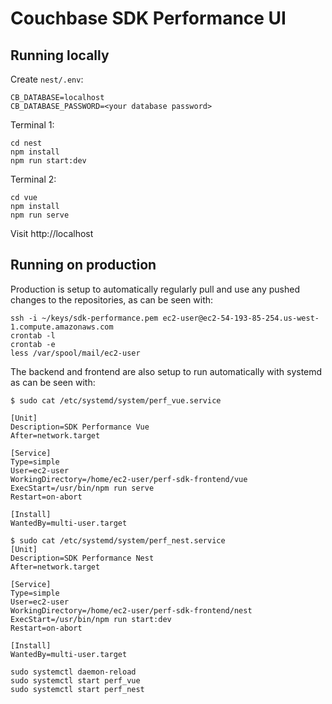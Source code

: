 # Couchbase SDK Performance UI


## Running locally
Create `nest/.env`:

```
CB_DATABASE=localhost
CB_DATABASE_PASSWORD=<your database password>
```

Terminal 1:
```
cd nest
npm install
npm run start:dev
```

Terminal 2:
```
cd vue
npm install
npm run serve
```

Visit http://localhost

## Running on production
Production is setup to automatically regularly pull and use any pushed changes to the repositories, as can be seen with:

```
ssh -i ~/keys/sdk-performance.pem ec2-user@ec2-54-193-85-254.us-west-1.compute.amazonaws.com
crontab -l
crontab -e
less /var/spool/mail/ec2-user
```

The backend and frontend are also setup to run automatically with systemd as can be seen with:
```
$ sudo cat /etc/systemd/system/perf_vue.service

[Unit]
Description=SDK Performance Vue
After=network.target

[Service]
Type=simple
User=ec2-user
WorkingDirectory=/home/ec2-user/perf-sdk-frontend/vue
ExecStart=/usr/bin/npm run serve
Restart=on-abort

[Install]
WantedBy=multi-user.target
```

```
$ sudo cat /etc/systemd/system/perf_nest.service
[Unit]
Description=SDK Performance Nest
After=network.target

[Service]
Type=simple
User=ec2-user
WorkingDirectory=/home/ec2-user/perf-sdk-frontend/nest
ExecStart=/usr/bin/npm run start:dev
Restart=on-abort

[Install]
WantedBy=multi-user.target
```

```
sudo systemctl daemon-reload
sudo systemctl start perf_vue
sudo systemctl start perf_nest
```